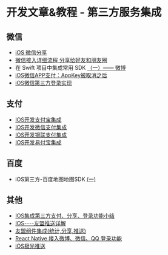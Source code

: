 # 开发文章&教程 - 第三方服务集成
## 微信
- [iOS 微信分享][1]
- [微信接入详细流程 分享给好友和朋友圈][2]
- 在 Swift 项目中集成常用 SDK [（一）—— 微博][3]
- [iOS微信APP支付：AppKey被取消之后][4]
- [iOS微信第三方登录实现][5]

## 支付
- [IOS开发支付宝集成][6]
- [IOS开发微信支付集成][7]
- [IOS开发银联支付集成][8]
- [IOS开发易付宝集成][9]

## 百度
- iOS第三方-百度地图地图SDK [(一)][10]

## 其他
- [IOS集成第三方支付、分享、登录功能小结][11]
- [IOS----友盟推送详解][12]
- [友盟组件集成(统计,分享,推送)][13]
- [React Native 接入微博、微信、QQ 登录功能][14]
- [iOS极光推送][15]

[1]:	http://www.cnblogs.com/czq1989/p/5074977.html "iOS 微信分享"
[2]:	http://www.cnblogs.com/ithongjie/p/5125055.html "微信接入详细流程 分享给好友和朋友圈"
[3]:	https://autolayout.club/2016/01/12/%E5%9C%A8-Swift-%E9%A1%B9%E7%9B%AE%E4%B8%AD%E9%9B%86%E6%88%90%E5%B8%B8%E7%94%A8-SDK%EF%BC%88%E4%B8%80%EF%BC%89%E2%80%94%E2%80%94-%E5%BE%AE%E5%8D%9A/ "在 Swift 项目中集成常用 SDK（一）—— 微博"
[4]:	http://www.cocoachina.com/ios/20160126/15075.html
[5]:	http://www.jianshu.com/p/0c3df308bcb3 "iOS微信第三方登录实现"
[6]:	http://www.jianshu.com/p/2b9bbfcb7ec4 "IOS开发支付宝集成"
[7]:	http://www.jianshu.com/p/f80b73cac052 "IOS开发微信支付集成"
[8]:	http://www.jianshu.com/p/1a06cc1aebd7 "IOS开发银联支付集成"
[9]:	http://www.jianshu.com/p/9e8e4e96fc79 "IOS开发易付宝集成"
[10]:	http://www.cnblogs.com/hxwj/p/5146090.html "iOS第三方-百度地图地图SDK(一)"
[11]:	http://www.jianshu.com/p/5ba888badebd "IOS集成第三方支付、分享、登录功能小结"
[12]:	http://www.cnblogs.com/xiaoliao/p/5119570.html "IOS----友盟推送详解"
[13]:	http://www.jianshu.com/p/13d452679845 "友盟组件集成(统计,分享,推送)"
[14]:	http://www.cnblogs.com/parry/p/react_native_sns_weibo_wechat_qq_login.html "React Native 接入微博、微信、QQ 登录功能"
[15]:	http://www.cnblogs.com/leixu/p/5163876.html "iOS极光推送"